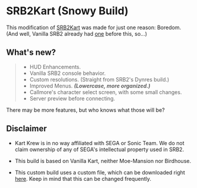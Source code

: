 # SRB2Kart (Snowy Build)

This modification of [SRB2Kart](https://kartkrew.org) was made for just one reason: Boredom. (And well, Vanilla SRB2 already had [one](https://github.com/JadenArcm/Snowy-Vanilla) before this, so...)

## What's new?
> - HUD Enhancements.
> - Vanilla SRB2 console behavior.
> - Custom resolutions. (Straight from SRB2's Dynres build.)
> - Improved Menus. ***(Lowercase, more organized.)***
> - Callmore's character select screen, with some small changes.
> - Server preview before connecting.

There may be more features, but who knows what those will be?
## Disclaimer
- Kart Krew is in no way affiliated with SEGA or Sonic Team. We do not claim ownership of any of SEGA's intellectual property used in SRB2.

- This build is based on Vanilla Kart, neither Moe-Mansion nor Birdhouse.

- This custom build uses a custom file, which can be downloaded right [here](https://cdn.discordapp.com/attachments/977366683201187890/1043946072512409610/snowy_files.pk3). Keep in mind that this can be changed frequently.
